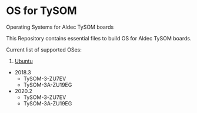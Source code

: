# OS for TySOM

Operating Systems for Aldec TySOM boards

This Repository contains essential files to build OS for Aldec TySOM boards.

Current list of supported OSes:
1. [Ubuntu](https://github.com/aldec/OS_for_TySOM/tree/main/Ubuntu)
  - 2018.3
    - TySOM-3-ZU7EV
    - TySOM-3A-ZU19EG
  - 2020.2
    - TySOM-3-ZU7EV
    - TySOM-3A-ZU19EG

